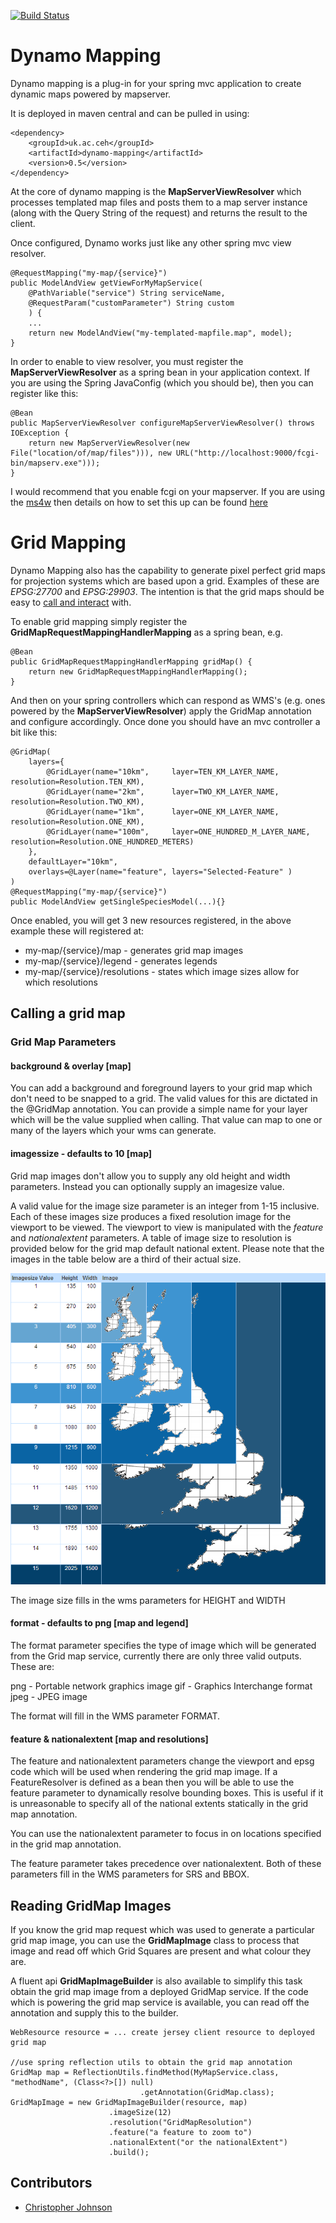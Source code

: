 [![Build Status](https://travis-ci.org/NERC-CEH/dynamo-mapping.png?branch=master)](https://travis-ci.org/NERC-CEH/dynamo-mapping)

# Dynamo Mapping

Dynamo mapping is a plug-in for your spring mvc application to create dynamic maps powered by mapserver.
        
It is deployed in maven central and can be pulled in using:

    <dependency>
        <groupId>uk.ac.ceh</groupId>
        <artifactId>dynamo-mapping</artifactId>
        <version>0.5</version>
    </dependency>

At the core of dynamo mapping is the **MapServerViewResolver** which processes templated map files and posts them to a map server instance (along with the Query String of the request) and returns the result to the client.

Once configured, Dynamo works just like any other spring mvc view resolver.

    @RequestMapping("my-map/{service}")
    public ModelAndView getViewForMyMapService(
        @PathVariable("service") String serviceName,
        @RequestParam("customParameter") String custom
        ) {
        ...
        return new ModelAndView("my-templated-mapfile.map", model);
    }

In order to enable to view resolver, you must register the **MapServerViewResolver** as a spring bean in your application context. If you are using the Spring JavaConfig (which you should be), then you can register like this:

    @Bean
    public MapServerViewResolver configureMapServerViewResolver() throws IOException {
        return new MapServerViewResolver(new File("location/of/map/files"))), new URL("http://localhost:9000/fcgi-bin/mapserv.exe")));
    }

I would recommend that you enable fcgi on your mapserver. If you are using the [ms4w](http://www.maptools.org/ms4w/) then details on how to set this up can be found [here](http://www.maptools.org/ms4w/index.phtml?page=README_INSTALL.html#f-fastcgi)

# Grid Mapping

Dynamo Mapping also has the capability to generate pixel perfect grid maps for projection systems which are based upon a grid. Examples of these are *EPSG:27700* and *EPSG:29903*. The intention is that the grid maps should be easy to [call and interact](#calling-a-grid-map) with.

To enable grid mapping simply register the **GridMapRequestMappingHandlerMapping** as a spring bean, e.g.

    @Bean
    public GridMapRequestMappingHandlerMapping gridMap() {
        return new GridMapRequestMappingHandlerMapping();
    }

And then on your spring controllers which can respond as WMS's (e.g. ones powered by the **MapServerViewResolver**) apply the GridMap annotation and configure accordingly. Once done you should have an mvc controller a bit like this:

    @GridMap(
        layers={
            @GridLayer(name="10km",     layer=TEN_KM_LAYER_NAME,        resolution=Resolution.TEN_KM),
            @GridLayer(name="2km",      layer=TWO_KM_LAYER_NAME,        resolution=Resolution.TWO_KM),
            @GridLayer(name="1km",      layer=ONE_KM_LAYER_NAME,        resolution=Resolution.ONE_KM),
            @GridLayer(name="100m",     layer=ONE_HUNDRED_M_LAYER_NAME, resolution=Resolution.ONE_HUNDRED_METERS)
        },
        defaultLayer="10km",
        overlays=@Layer(name="feature", layers="Selected-Feature" )
    )
    @RequestMapping("my-map/{service}")
    public ModelAndView getSingleSpeciesModel(...){}


Once enabled, you will get 3 new resources registered, in the above example these will registered at:

* my-map/{service}/map - generates grid map images 
* my-map/{service}/legend - generates legends
* my-map/{service}/resolutions - states which image sizes allow for which resolutions

## Calling a grid map

### Grid Map Parameters

#### background & overlay [map]

You can add a background and foreground layers to your grid map which don't need to be snapped to a grid. The valid values for this are dictated in the @GridMap annotation. You can provide a simple name for your layer which will be the value supplied when calling. That value can map to one or many of the layers which your wms can generate.

#### imagessize - defaults to 10 [map]

Grid map images don't allow you to supply any old height and width parameters. Instead you can optionally supply an imagesize value.

A valid value for the image size parameter is an integer from 1-15 inclusive. Each of these images size produces a fixed resolution image for the viewport to be viewed. The viewport to view is manipulated with the *feature* and *nationalextent* parameters. A table of image size to resolution is provided below for the grid map default national extent. Please note that the images in the table below are a third of their actual size.

![Image size examples](imagesize.png)

The image size fills in the wms parameters for HEIGHT and WIDTH

#### format - defaults to png [map and legend]

The format parameter specifies the type of image which will be generated from the Grid map service, currently there are only three valid outputs. These are:

png - Portable network graphics image
gif - Graphics Interchange format
jpeg - JPEG image

The format will fill in the WMS parameter FORMAT.

#### feature & nationalextent [map and resolutions]

The feature and nationalextent parameters change the viewport and epsg code which will be used when rendering the grid map image. If a FeatureResolver is defined as a bean then you will be able to use the feature parameter to dynamically resolve bounding boxes. This is useful if it is unreasonable to specify all of the national extents statically in the grid map annotation.

You can use the nationalextent parameter to focus in on locations specified in the grid map annotation.

The feature parameter takes precedence over nationalextent. Both of these parameters fill in the WMS parameters for SRS and BBOX.

## Reading GridMap Images

If you know the grid map request which was used to generate a particular grid map image, you can use the **GridMapImage** class to process that image and read off which Grid Squares are present and what colour they are.

A fluent api **GridMapImageBuilder** is also available to simplify this task obtain the grid map image from a deployed GridMap service. If the code which is powering the grid map service is available, you can read off the annotation and supply this to the builder.
  
    WebResource resource = ... create jersey client resource to deployed grid map

    //use spring reflection utils to obtain the grid map annotation
    GridMap map = ReflectionUtils.findMethod(MyMapService.class, "methodName", (Class<?>[]) null)
                                 .getAnnotation(GridMap.class);
    GridMapImage = new GridMapImageBuilder(resource, map)
                          .imageSize(12)
                          .resolution("GridMapResolution")
                          .feature("a feature to zoom to")
                          .nationalExtent("or the nationalExtent")
                          .build();


## Contributors

- [Christopher Johnson](https://github.com/chrisjohnson1988)